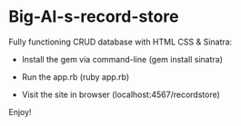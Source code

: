 # Big-Al-s-record-store

Fully functioning CRUD database with HTML CSS & Sinatra:

- Install the gem via command-line (gem install sinatra)

- Run the app.rb (ruby app.rb)

- Visit the site in browser (localhost:4567/recordstore)

Enjoy!

